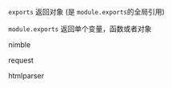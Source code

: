 `exports` 返回对象 (是 `module.exports`的全局引用)

`module.exports` 返回单个变量，函数或者对象


nimble

request

htmlparser
